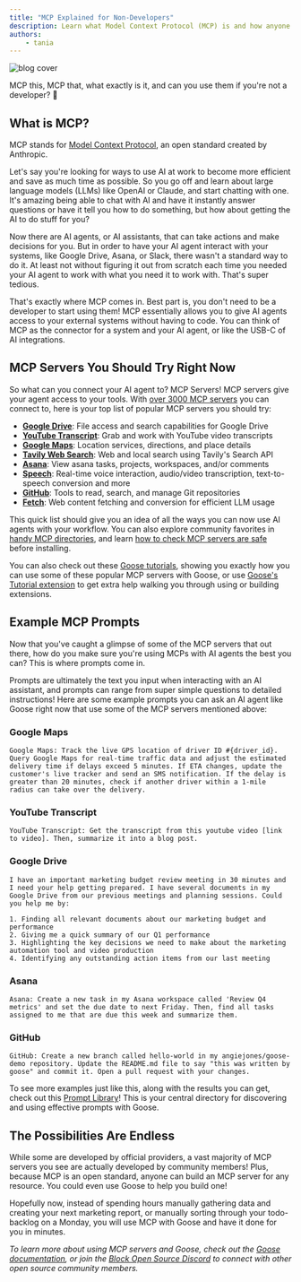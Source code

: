 ```yaml
---
title: "MCP Explained for Non-Developers"
description: Learn what Model Context Protocol (MCP) is and how anyone can use it to save time on tasks.
authors: 
    - tania
---
```


![blog cover](mcp_nondevs.png)

MCP this, MCP that, what exactly is it, and can you use them if you're not a developer? 🤔

<!--truncate-->

## What is MCP?

MCP stands for [Model Context Protocol](https://modelcontextprotocol.io/introduction), an open standard created by Anthropic.

Let's say you're looking for ways to use AI at work to become more efficient and save as much time as possible. So you go off and learn about large language models (LLMs) like OpenAI or Claude, and start chatting with one. It's amazing being able to chat with AI and have it instantly answer questions or have it tell you how to do something, but how about getting the AI to do stuff for you?

Now there are AI agents, or AI assistants, that can take actions and make decisions for you. But in order to have your AI agent interact with your systems, like Google Drive, Asana, or Slack, there wasn't a standard way to do it. At least not without figuring it out from scratch each time you needed your AI agent to work with what you need it to work with. That's super tedious.

That's exactly where MCP comes in. Best part is, you don't need to be a developer to start using them! MCP essentially allows you to give AI agents access to your external systems without having to code. You can think of MCP as the connector for a system and your AI agent, or like the USB-C of AI integrations.

## MCP Servers You Should Try Right Now
So what can you connect your AI agent to? MCP Servers! MCP servers give your agent access to your tools. With [over 3000 MCP servers](https://glama.ai/mcp/servers) you can connect to, here is your top list of popular MCP servers you should try:

- **[Google Drive](/docs/mcp/google-drive-mcp)**: File access and search capabilities for Google Drive
- **[YouTube Transcript](/docs/mcp/youtube-transcript-mcp)**: Grab and work with YouTube video transcripts
- **[Google Maps](/docs/mcp/google-maps-mcp)**: Location services, directions, and place details
- **[Tavily Web Search](/docs/mcp/tavily-mcp)**: Web and local search using Tavily's Search API
- **[Asana](/docs/mcp/asana-mcp)**: View asana tasks, projects, workspaces, and/or comments
- **[Speech](/docs/mcp/speech-mcp)**: Real-time voice interaction, audio/video transcription, text-to-speech conversion and more
- **[GitHub](/docs/mcp/github-mcp)**: Tools to read, search, and manage Git repositories
- **[Fetch](/docs/mcp/fetch-mcp)**: Web content fetching and conversion for efficient LLM usage

This quick list should give you an idea of all the ways you can now use AI agents with your workflow. You can also explore community favorites in [handy MCP directories](https://dev.to/techgirl1908/my-favorite-mcp-directories-573n), and learn [how to check MCP servers are safe](/blog/2025/03/26/mcp-security) before installing.

You can also check out these [Goose tutorials](/docs/category/mcp-servers), showing you exactly how you can use some of these popular MCP servers with Goose, or use [Goose's Tutorial extension](/docs/mcp/tutorial-mcp) to get extra help walking you through using or building extensions.

## Example MCP Prompts
Now that you've caught a glimpse of some of the MCP servers that out there, how do you make sure you're using MCPs with AI agents the best you can? This is where prompts come in.

Prompts are ultimately the text you input when interacting with an AI assistant, and prompts can range from super simple questions to detailed instructions! Here are some example prompts you can ask an AI agent like Goose right now that use some of the MCP servers mentioned above:

### Google Maps
```
Google Maps: Track the live GPS location of driver ID #{driver_id}. Query Google Maps for real-time traffic data and adjust the estimated delivery time if delays exceed 5 minutes. If ETA changes, update the customer's live tracker and send an SMS notification. If the delay is greater than 20 minutes, check if another driver within a 1-mile radius can take over the delivery.
```
### YouTube Transcript
```
YouTube Transcript: Get the transcript from this youtube video [link to video]. Then, summarize it into a blog post.
```
### Google Drive
```
I have an important marketing budget review meeting in 30 minutes and I need your help getting prepared. I have several documents in my Google Drive from our previous meetings and planning sessions. Could you help me by:

1. Finding all relevant documents about our marketing budget and performance
2. Giving me a quick summary of our Q1 performance
3. Highlighting the key decisions we need to make about the marketing automation tool and video production
4. Identifying any outstanding action items from our last meeting
```
### Asana
```
Asana: Create a new task in my Asana workspace called 'Review Q4 metrics' and set the due date to next Friday. Then, find all tasks assigned to me that are due this week and summarize them.
```
### GitHub
```
GitHub: Create a new branch called hello-world in my angiejones/goose-demo repository. Update the README.md file to say "this was written by goose" and commit it. Open a pull request with your changes.
```

To see more examples just like this, along with the results you can get, check out this [Prompt Library](https://block.github.io/goose/prompt-library)! This is your central directory for discovering and using effective prompts with Goose.

## The Possibilities Are Endless
While some are developed by official providers, a vast majority of MCP servers you see are actually developed by community members! Plus, because MCP is an open standard, anyone can build an MCP server for any resource. You could even use Goose to help you build one!

Hopefully now, instead of spending hours manually gathering data and creating your next marketing report, or manually sorting through your todo-backlog on a Monday, you will use MCP with Goose and have it done for you in minutes.

*To learn more about using MCP servers and Goose, check out the [Goose documentation](https://block.github.io/goose/docs/category/getting-started), or join the [Block Open Source Discord](https://discord.gg/block-opensource) to connect with other open source community members.*

<head>
  <meta property="og:title" content="MCP Explained for Non-Developers" />
  <meta property="og:type" content="article" />
  <meta property="og:url" content="https://block.github.io/goose/blog/2025/04/01/mcp-nondevs" />
  <meta property="og:description" content="Learn what Model Context Protocol (MCP) is and how anyone can use it to save time on tasks." />
  <meta property="og:image" content="http://block.github.io/goose/assets/images/mcp_nondevs-5ce7f39de923cab01de6e14e5dc06744.png" />
  <meta name="twitter:card" content="summary_large_image" />
  <meta property="twitter:domain" content="block.github.io/goose" />
  <meta name="twitter:title" content="MCP Explained for Non-Developers" />
  <meta name="twitter:description" content="Learn what Model Context Protocol (MCP) is and how anyone can use it to save time on tasks." />
  <meta name="twitter:image" content="http://block.github.io/goose/assets/images/mcp_nondevs-5ce7f39de923cab01de6e14e5dc06744.png" />
</head>
